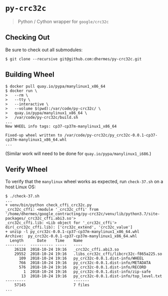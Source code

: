 # `py-crc32c`

> Python / Cython wrapper for `google/crc32c`

## Checking Out

Be sure to check out all submodules:

```
$ git clone --recursive git@github.com:dhermes/py-crc32c.git
```

## Building Wheel

```
$ docker pull quay.io/pypa/manylinux1_x86_64
$ docker run \
>   --rm \
>   --tty \
>   --interactive \
>   --volume $(pwd):/var/code/py-crc32c/ \
>   quay.io/pypa/manylinux1_x86_64 \
>   /var/code/py-crc32c/build.sh
...
New WHEEL info tags: cp37-cp37m-manylinux1_x86_64

Fixed-up wheel written to /var/code/py-crc32c/py_crc32c-0.0.1-cp37-cp37m-manylinux1_x86_64.whl
...
```

(Similar work will need to be done for `quay.io/pypa/manylinux1_i686`.)

## Verify Wheel

To verify that the `manylinux` wheel works as expected,
run `check-37.sh` on a host Linux OS:

```
$ ./check-37.sh
...
+ venv/bin/python check_cffi_crc32c.py
_crc32c_cffi: <module '_crc32c_cffi' from '/home/dhermes/google_contracting/py-crc32c/venv/lib/python3.7/site-packages/_crc32c_cffi.abi3.so'>
_crc32c_cffi.lib: <Lib object for '_crc32c_cffi'>
dir(_crc32c_cffi.lib): ['crc32c_extend', 'crc32c_value']
+ unzip -l py_crc32c-0.0.1-cp37-cp37m-manylinux1_x86_64.whl
Archive:  py_crc32c-0.0.1-cp37-cp37m-manylinux1_x86_64.whl
  Length      Date    Time    Name
---------  ---------- -----   ----
    26128  2018-10-24 19:16   _crc32c_cffi.abi3.so
    29552  2018-10-24 19:16   .libs_crc32c_cffi/libcrc32c-f865a225.so
      109  2018-10-24 19:16   py_crc32c-0.0.1.dist-info/WHEEL
      766  2018-10-24 19:16   py_crc32c-0.0.1.dist-info/METADATA
      576  2018-10-24 19:16   py_crc32c-0.0.1.dist-info/RECORD
        1  2018-10-24 19:16   py_crc32c-0.0.1.dist-info/zip-safe
       13  2018-10-24 19:16   py_crc32c-0.0.1.dist-info/top_level.txt
---------                     -------
    57145                     7 files
...
```
